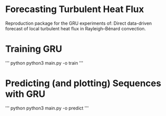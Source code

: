 # Forecasting Turbulent Heat Flux
Reproduction package for the GRU experiments of: Direct data-driven forecast of local turbulent heat flux in Rayleigh–Bénard convection.

# Training GRU
''' python
python3 main.py -o train
'''

# Predicting (and plotting) Sequences with GRU
''' python
python3 main.py -o predict
'''
